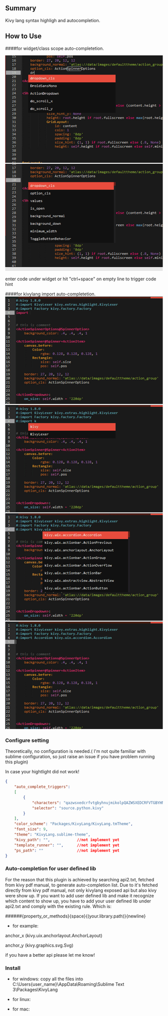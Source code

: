 ## Summary
Kivy lang syntax highligh and autocompletion.


## How to Use
####for widget/class scope auto-completetion.

![alt tag](scope1.png) ![alt tag](scope2.png)

enter code under widget or hit "ctrl+space" on empty line to trigger code hint


####for kivylang import auto-completetion.
![alt tag](import1.png) ![alt tag](import2.png) ![alt tag](import3.png) ![alt tag](import4.png) 


### Configure setting
Theoretically, no configuration is needed.( I'm not quite familiar with sublime configuration, so just raise an issue if you have problem running this plugin)

In case your hightlight did not work!

```json
{
    "auto_complete_triggers":
    [
        {
            "characters": "qazwsxedcrfvtgbyhnujmikolpQAZWSXEDCRFVTGBYHNUJMIKOLP.\n ",
            "selector": "source.python.kivy"
        }
    ],
    "color_scheme": "Packages/KivyLang/KivyLang.tmTheme",
    "font_size": 9,
    "theme": "KivyLang.sublime-theme",
    "kivy_path": "",            //not implement yet
    "template_runner": "",      //not implement yet
    "ps_path": ""               //not implement yet
}

```

### Auto-completion for user defined lib
For the reason that this plugin is achieved by searching api2.txt, fetched from kivy pdf manual, to generate auto-completion list. Due to it's fetched directly from kivy pdf manual, not only kivylang exposed api but also kivy were show up. If you want to add user defined lib and make it recognize which content to show up, you have to add your user defined lib under api2.txt and comply with the existing rule. Which is:

######{property_or_methods}{space}{(your.library.path)}{newline}
- for example:

anchor_x (kivy.uix.anchorlayout.AnchorLayout)

anchor_y (kivy.graphics.svg.Svg)


if you have a better api please let me know!




### Install
* for windows:
    copy all the files into C:\Users\{user_name}\AppData\Roaming\Sublime Text 3\Packages\KivyLang

* for linux:

* for mac:
